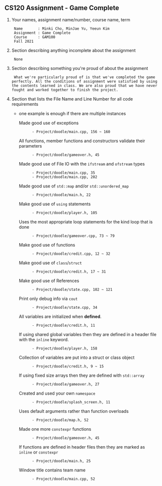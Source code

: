 ## CS120 Assignment - Game Complete



1. Your names, assignment name/number, course name, term

        Name       : Minki Cho, MinJae Yu, Yeeun Kim
        Assignment : Game Complete
        Course     : GAM100
        Fall 2021

2. Section describing anything incomplete about the assignment

        None

3. Section describing something you're proud of about the assignment

        What we're particularly proud of is that we've completed the game perfectly. All the conditions of assignment were satisfied by using the contents learned in class. We are also proud that we have never fought and worked together to finish the project.

4. Section that lists the File Name and Line Number for all code requirements
    - one example is enough if there are multiple instances

        Made good use of exceptions

                - Project/doodle/main.cpp, 156 ~ 160

        All functions, member functions and constructors validate their parameters

                - Project/doodle/gameover.h, 45

        Made good use of File IO with the `ifstream` and `ofstream` types

                - Project/doodle/main.cpp, 35
                - Project/doodle/main.cpp, 202

        Made good use of `std::map` and/or `std::unordered_map`

                - Project/doodle/main.h, 22

        Make good use of `using` statements

                - Project/doodle/player.h, 105

        Uses the most appropriate loop statements for the kind loop that is done

                - Project/doodle/gameover.cpp, 73 ~ 79

        Make good use of functions

                - Project/doodle/credit.cpp, 12 ~ 32

        Make good use of `class`/`struct`

                - Project/doodle/credit.h, 17 ~ 31

        Make good use of References

                - Project/doodle/state.cpp, 102 ~ 121

        Print only debug info via `cout`

                - Project/doodle/state.cpp, 34

        All variables are initialized when **defined**.

                - Project/doodle/credit.h, 11

        If using shared global variables then they are defined in a header file with the `inline` keyword.

                - Project/doodle/player.h, 158
        
        Collection of variables are put into a struct or class object

                - Project/doodle/credit.h, 9 ~ 15

        If using fixed size arrays then they are defined with `std::array`

                - Project/doodle/gameover.h, 27

        Created and used your own `namespace`

                - Project/doodle/splash_screen.h, 11

        Uses default arguments rather than function overloads

                - Project/doodle/map.h, 52
        
        Made one more `constexpr` functions

                - Project/doodle/gameover.h, 45
        
        If functions are defined in header files then they are marked as `inline` or `constexpr`

                - Project/doodle/main.h, 25

        Window title contains team name

                - Project/doodle/main.cpp, 52
